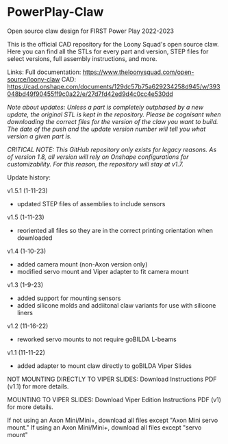 # PowerPlay-Claw
Open source claw design for FIRST Power Play 2022-2023

This is the official CAD repository for the Loony Squad's open source claw. Here you can find all the STLs for every part and version, STEP files for select versions, full assembly instructions, and more.

Links:
Full documentation: https://www.theloonysquad.com/open-source/loony-claw
CAD: https://cad.onshape.com/documents/129dc57b75a629234258d945/w/393048bd49f90455ff9c0a22/e/27d7fd42ed9d4c0cc4e530dd

*Note about updates: Unless a part is completely outphased by a new update, the original STL is kept in the repository. Please be cognisant when downloading the correct files for the version of the claw you want to build. The date of the push and the update version number will tell you what version a given part is.*

*CRITICAL NOTE: This GitHub repository only exists for legacy reasons. As of version 1.8, all version will rely on Onshape configurations for customizability. For this reason, the repository will stay at v1.7.* 

Update history:

v1.5.1 (1-11-23)
- updated STEP files of assemblies to include sensors

v1.5 (1-11-23)
- reoriented all files so they are in the correct printing orientation when downloaded

v1.4 (1-10-23)
- added camera mount (non-Axon version only)
- modified servo mount and Viper adapter to fit camera mount

v1.3 (1-9-23)
- added support for mounting sensors
- added silicone molds and addiitonal claw variants for use with silicone liners

v1.2 (11-16-22)
- reworked servo mounts to not require goBILDA L-beams

v1.1 (11-11-22)
- added adapter to mount claw directly to goBILDA Viper Slides


NOT MOUNTING DIRECTLY TO VIPER SLIDES:
Download Instructions PDF (v1.1) for more details.

MOUNTING TO VIPER SLIDES:
Download Viper Edition Instructions PDF (v1) for more details.

If not using an Axon Mini/Mini+, download all files except "Axon Mini servo mount."
If using an Axon Mini/Mini+, download all files except "servo mount"
